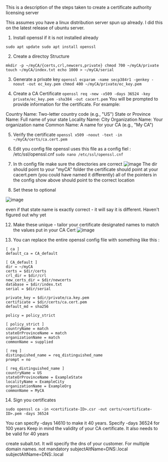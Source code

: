 This is a description of the steps taken to create a certificate authority licensing server

This assumes you have a linux distribution server spun up already.
I did this on the latest release of ubuntu server.

1. Install openssl if it is not installed already

`sudo apt update
sudo apt install openssl`

2. Create a directoy Structure

  `mkdir -p ~/myCA/{certs,crl,newcers,private}
  chmod 700 ~/myCA/private
  touch ~/myCA/index.txt
  echo 1000 > ~/myCA/serial`

3. Generate a private key
`openssl ecparam -name secp384r1 -genkey -noout -out ec_key.pem
chmod 400 ~/myCA/private/ec_key.pem`

4. Create a CA Certificate
`openssl req -new -x509 -days 36524 -key private/ec_key.pem -sha384 -out cacert.pem`
You will be prompted to provide information for the certificate. For example:

Country Name: Two-letter country code (e.g., "US")
State or Province Name: Full name of your state
Locality Name: City
Organization Name: Your organization name
Common Name: A name for your CA (e.g., "My CA")

5. Verify the certificate
`openssl x509 -noout -text -in ~/myCA/certs/ca.cert.pem`

6. Edit you config file
openssl uses this file as a config fiel : /etc/ssl/openssl.cnf
`sudo nano /etc/ssl/openssl.cnf`

8. In th config file make sure the directories are correct
![image](https://github.com/user-attachments/assets/c4e3747b-d812-4f17-a5cc-01ce210e7eed)
The dir should point to your "myCA" folder
the certificate should point at your cacert.pem (you could have named it differently)
all of the pointers in the config show above should point to the correct location

9. Set these to optional

![image](https://github.com/user-attachments/assets/e0053d51-9268-454d-8ae3-1fd0673b35f8)

even if that state name is exactly correct - it will say it is different. Haven't figured out why yet

12.  Make these unique - tailor your certificate designated names to match the values put in your CA Cert
![image](https://github.com/user-attachments/assets/41afac26-f0b8-4ee9-aed4-54091f58e9ad)

13.  You can replace the entire openssl config file with something like this :

```
[ ca ]
default_ca = CA_default

[ CA_default ]
dir = ~/myCA
certs = $dir/certs
crl_dir = $dir/crl
new_certs_dir = $dir/newcerts
database = $dir/index.txt
serial = $dir/serial

private_key = $dir/private/ca.key.pem
certificate = $dir/certs/ca.cert.pem
default_md = sha256

policy = policy_strict

[ policy_strict ]
countryName = match
stateOrProvinceName = match
organizationName = match
commonName = supplied

[ req ]
distinguished_name = req_distinguished_name
prompt = no

[ req_distinguished_name ]
countryName = US
stateOrProvinceName = ExampleState
localityName = ExampleCity
organizationName = ExampleOrg
commonName = MyCA
```
 14.  Sign you certificates
 
`sudo openssl ca -in <certificate-ID>.csr -out certs/<certificate-ID>.pem -days 36524`

You can specify -days 14610 to make it 40 years.
Specify -days 36524 for 100 years
Keep in mind the validity of your CA certificate. It also needs to be valid for 40 years

create subalt.txt. It will specify the dns of your customer. For multiple domain names. not mandatory
subjectAltName=DNS:<customer-name1>.local
subjectAltName=DNS:<customer-name2>.local

